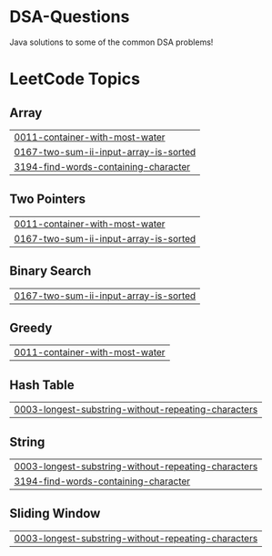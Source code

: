 # DSA-Questions
Java solutions to some of the common DSA problems!

<!---LeetCode Topics Start-->
# LeetCode Topics
## Array
|  |
| ------- |
| [0011-container-with-most-water](https://github.com/Priyansh012/Yeet-A-Leet/tree/master/0011-container-with-most-water) |
| [0167-two-sum-ii-input-array-is-sorted](https://github.com/Priyansh012/Yeet-A-Leet/tree/master/0167-two-sum-ii-input-array-is-sorted) |
| [3194-find-words-containing-character](https://github.com/Priyansh012/Yeet-A-Leet/tree/master/3194-find-words-containing-character) |
## Two Pointers
|  |
| ------- |
| [0011-container-with-most-water](https://github.com/Priyansh012/Yeet-A-Leet/tree/master/0011-container-with-most-water) |
| [0167-two-sum-ii-input-array-is-sorted](https://github.com/Priyansh012/Yeet-A-Leet/tree/master/0167-two-sum-ii-input-array-is-sorted) |
## Binary Search
|  |
| ------- |
| [0167-two-sum-ii-input-array-is-sorted](https://github.com/Priyansh012/Yeet-A-Leet/tree/master/0167-two-sum-ii-input-array-is-sorted) |
## Greedy
|  |
| ------- |
| [0011-container-with-most-water](https://github.com/Priyansh012/Yeet-A-Leet/tree/master/0011-container-with-most-water) |
## Hash Table
|  |
| ------- |
| [0003-longest-substring-without-repeating-characters](https://github.com/Priyansh012/Yeet-A-Leet/tree/master/0003-longest-substring-without-repeating-characters) |
## String
|  |
| ------- |
| [0003-longest-substring-without-repeating-characters](https://github.com/Priyansh012/Yeet-A-Leet/tree/master/0003-longest-substring-without-repeating-characters) |
| [3194-find-words-containing-character](https://github.com/Priyansh012/Yeet-A-Leet/tree/master/3194-find-words-containing-character) |
## Sliding Window
|  |
| ------- |
| [0003-longest-substring-without-repeating-characters](https://github.com/Priyansh012/Yeet-A-Leet/tree/master/0003-longest-substring-without-repeating-characters) |
<!---LeetCode Topics End-->